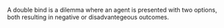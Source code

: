 A double bind is a dilemma where an agent is presented with two options, both resulting in negative or disadvantegeous outcomes.